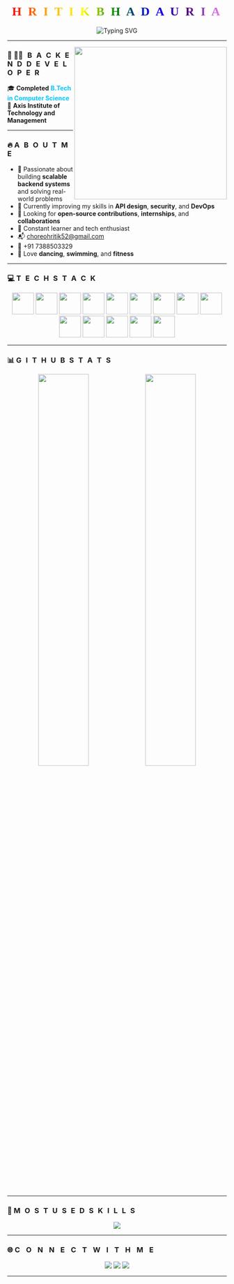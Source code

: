 <h1 align="center">
  <span style="font-family: 'Sofia', cursive; font-weight: bold; letter-spacing: 4px; background: linear-gradient(to right, red, orange, yellow, green, blue, indigo, violet); -webkit-background-clip: text; color: transparent;">
    H R I T I K   B H A D A U R I A
  </span>
</h1>

<p align="center">
  <img src="https://readme-typing-svg.herokuapp.com?font=Fira+Code&size=24&pause=1000&color=00FFAD&center=true&vCenter=true&width=500&lines=Backend+Developer;Open+Source+Contributor;NestJS+Stack+Fan" alt="Typing SVG" />
</p>

---

<div align="center">
  <img src="https://cdn.dribbble.com/users/1162077/screenshots/3848914/programmer.gif" align="right" width="350" />
</div>

### 🌈 <span style="font-weight: bold; letter-spacing: 3px;">🧑‍💻 B A C K E N D   D E V E L O P E R</span>

🎓 **Completed** <strong style="color:#00c7ff;">B.Tech in Computer Science</strong>  
🏫 <strong>Axis Institute of Technology and Management</strong>

---

### 🔥 <span style="font-weight: bold; letter-spacing: 3px;">A B O U T   M E</span>

- 🚀 Passionate about building **scalable backend systems** and solving real-world problems  
- 🌱 Currently improving my skills in **API design**, **security**, and **DevOps**  
- 🤝 Looking for **open-source contributions**, **internships**, and **collaborations**  
- 🧠 Constant learner and tech enthusiast  
- 📬 [choreohritik52@gmail.com](mailto:choreohritik52@gmail.com)  
- 📱 +91 7388503329  
- 💃 Love **dancing**, **swimming**, and **fitness**

---

### 💻 <span style="font-weight: bold; letter-spacing: 3px;">T E C H   S T A C K</span>

<p align="center">
  <a href="https://nodejs.org" target="_blank"><img src="https://cdn.jsdelivr.net/gh/devicons/devicon/icons/nodejs/nodejs-original.svg" height="50" /></a>
  <a href="https://expressjs.com" target="_blank"><img src="https://cdn.jsdelivr.net/gh/devicons/devicon/icons/express/express-original.svg" height="50" /></a>
  <a href="https://nestjs.com" target="_blank"><img src="https://nestjs.com/img/logo-small.svg" height="50" /></a>
  <a href="https://www.mongodb.com" target="_blank"><img src="https://cdn.jsdelivr.net/gh/devicons/devicon/icons/mongodb/mongodb-original.svg" height="50" /></a>
  <a href="https://www.mysql.com" target="_blank"><img src="https://cdn.jsdelivr.net/gh/devicons/devicon/icons/mysql/mysql-original.svg" height="50" /></a>
  <a href="https://www.postgresql.org" target="_blank"><img src="https://cdn.jsdelivr.net/gh/devicons/devicon/icons/postgresql/postgresql-original.svg" height="50" /></a>
  <a href="https://www.prisma.io" target="_blank"><img src="https://redmonk.com/jgovernor/files/2021/05/Prisma-Logo-Black.png" height="50" /></a>
  <a href="https://www.java.com" target="_blank"><img src="https://cdn.jsdelivr.net/gh/devicons/devicon/icons/java/java-original.svg" height="50" /></a>
  <a href="https://developer.mozilla.org/en-US/docs/Web/HTML" target="_blank"><img src="https://cdn.jsdelivr.net/gh/devicons/devicon/icons/html5/html5-original.svg" height="50" /></a>
  <a href="https://developer.mozilla.org/en-US/docs/Web/CSS" target="_blank"><img src="https://cdn.jsdelivr.net/gh/devicons/devicon/icons/css3/css3-original.svg" height="50" /></a>
  <a href="https://developer.mozilla.org/en-US/docs/Web/JavaScript" target="_blank"><img src="https://cdn.jsdelivr.net/gh/devicons/devicon/icons/javascript/javascript-original.svg" height="50" /></a>
  <a href="https://socket.io/" target="_blank"><img src="https://upload.wikimedia.org/wikipedia/commons/9/96/Socket-io.svg" height="50" /></a>
  <a href="https://en.wikipedia.org/wiki/Cron" target="_blank"><img src="https://upload.wikimedia.org/wikipedia/commons/3/35/Tux.svg" height="50" /></a>
  <a href="https://razorpay.com" target="_blank"><img src="https://static.startuptalky.com/2022/03/Razorpay-Logo-Success-Story-Startuptalky.jpg" height="50" /></a>
</p>

---

### 📊 <span style="font-weight: bold; letter-spacing: 3px;">G I T H U B   S T A T S</span>

<p align="center">
  <img src="https://github-readme-stats.vercel.app/api?username=hritik7388&show_icons=true&theme=tokyonight&hide_border=true&count_private=true" width="48%" />
  <img src="https://github-readme-streak-stats.herokuapp.com/?user=hritik7388&theme=tokyonight&hide_border=true" width="48%" />
</p>

---

### 📌 <span style="font-weight: bold; letter-spacing: 3px;">M O S T   U S E D   S K I L L S</span>

<p align="center">
  <img src="https://github-readme-stats.vercel.app/api/top-langs/?username=hritik7388&layout=pie&theme=tokyonight" />
</p>

---

### 🌐 <span style="font-weight: bold; letter-spacing: 5px;">C O N N E C T    W I T H    M E</span>

<p align="center">
  <a href="https://www.linkedin.com/in/hritik-bhadauria-588024205/"><img src="https://img.shields.io/badge/LinkedIn-0077B5.svg?&style=for-the-badge&logo=linkedin&logoColor=white" /></a>
  <a href="https://github.com/hritik7388/hritik7388"><img src="https://img.shields.io/badge/GitHub-100000.svg?&style=for-the-badge&logo=github&logoColor=white" /></a>
  <a href="[https://www.instagram.com/hritik_bhadauria_](https://www.instagram.com/ru_st_ic/)/"><img src="https://img.shields.io/badge/Instagram-E4405F.svg?&style=for-the-badge&logo=instagram&logoColor=white" /></a>
</p>

---
 
